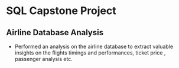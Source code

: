 # SQL Capstone Project #

## Airline Database Analysis ##

- Performed an analysis on the airline database to extract valuable insights on the flights timings and performances, ticket price , passenger analysis etc.

